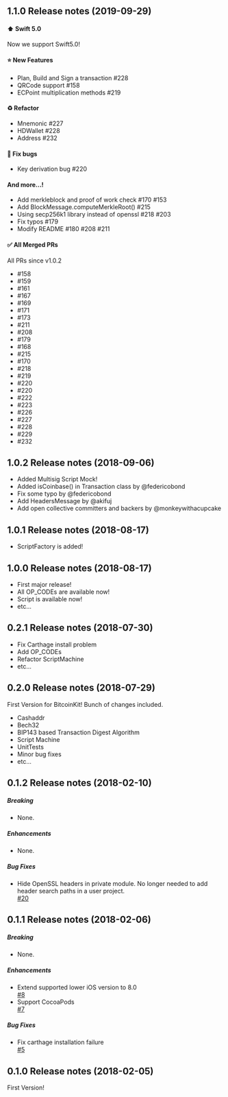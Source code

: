 ## 1.1.0 Release notes (2019-09-29)
#### ⬆️ Swift 5.0
Now we support Swift5.0!

#### ⭐️ New Features
- Plan, Build and Sign a transaction #228 
- QRCode support #158 
- ECPoint multiplication methods #219 

#### ♻️ Refactor
- Mnemonic #227 
- HDWallet #228 
- Address #232 

#### 🐛 Fix bugs
- Key derivation bug #220 

#### And more...!
- Add merkleblock and proof of work check #170 #153 
- Add BlockMessage.computeMerkleRoot() #215 
- Using secp256k1 library instead of openssl #218 #203 
- Fix typos #179 
- Modify README #180 #208 #211 

#### ✅ All Merged PRs 
All PRs since v1.0.2
- #158 
- #159 
- #161 
- #167 
- #169 
- #171 
- #173 
- #211 
- #208 
- #179 
- #168 
- #215 
- #170 
- #218 
- #219 
- #220
- #220 
- #222 
- #223 
- #226 
- #227 
- #228 
- #229 
- #232 

## 1.0.2 Release notes (2018-09-06)
- Added Multisig Script Mock!
- Added isCoinbase() in Transaction class by @federicobond
- Fix some typo by @federicobond
- Add HeadersMessage by @akifuj
- Add open collective committers and backers by @monkeywithacupcake

## 1.0.1 Release notes (2018-08-17)
- ScriptFactory is added!

## 1.0.0 Release notes (2018-08-17)
- First major release!
- All OP_CODEs are available now!
- Script is available now!
- etc...

## 0.2.1 Release notes (2018-07-30)
- Fix Carthage install problem
- Add OP_CODEs
- Refactor ScriptMachine
- etc...

## 0.2.0 Release notes (2018-07-29)
First Version for BitcoinKit!
Bunch of changes included.

- Cashaddr
- Bech32
- BIP143 based Transaction Digest Algorithm
- Script Machine
- UnitTests
- Minor bug fixes
- etc...

## 0.1.2 Release notes (2018-02-10)

##### Breaking

* None.  

##### Enhancements

* None.  

##### Bug Fixes

* Hide OpenSSL headers in private module. No longer needed to add header search paths in a user project.  
  [#20](https://github.com/kishikawakatsumi/BitcoinKit/pull/20)

## 0.1.1 Release notes (2018-02-06)

##### Breaking

* None.  

##### Enhancements

* Extend supported lower iOS version to 8.0  
  [#8](https://github.com/kishikawakatsumi/BitcoinKit/pull/8)
* Support CocoaPods  
  [#7](https://github.com/kishikawakatsumi/BitcoinKit/pull/7)

##### Bug Fixes

* Fix carthage installation failure  
  [#5](https://github.com/kishikawakatsumi/BitcoinKit/pull/5)

## 0.1.0 Release notes (2018-02-05)

First Version!
